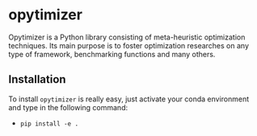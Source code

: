 # opytimizer

Opytimizer is a Python library consisting of meta-heuristic optimization techniques. Its main purpose is to foster optimization researches on any type of framework, benchmarking functions and many others.


## Installation

To install ```opytimizer``` is really easy, just activate your conda environment and type in the following command:
  * ```pip install -e .```

